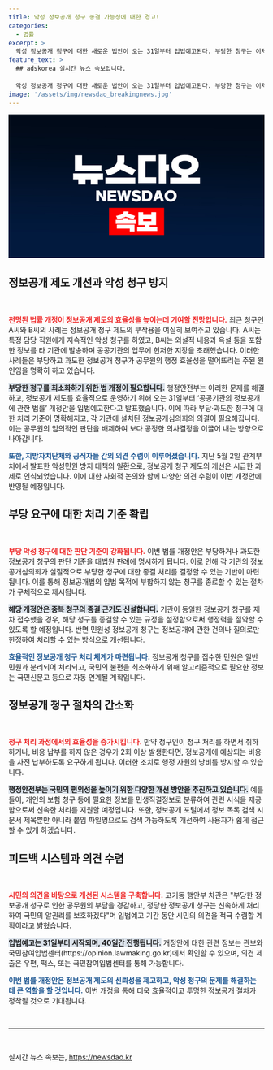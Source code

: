 ```yaml
---
title: 악성 정보공개 청구 종결 가능성에 대한 경고!
categories:
  - 법률
excerpt: >
  악성 정보공개 청구에 대한 새로운 법안이 오는 31일부터 입법예고된다. 부당한 청구는 이제 종결 가능, 공무원 부담 줄이고 국민 알권리 강화에 주목해야!
feature_text: >
  ## adskorea 실시간 뉴스 속보입니다.

  악성 정보공개 청구에 대한 새로운 법안이 오는 31일부터 입법예고된다. 부당한 청구는 이제 종결 가능, 공무원 부담 줄이고 국민 알권리 강화에 주목해야!
image: '/assets/img/newsdao_breakingnews.jpg'
---
```


<p><img src="/assets/img/newsdao_breakingnews.jpg" alt="adskorea 속보" /></p>

<h2 data-ke-size="size26">정보공개 제도 개선과 악성 청구 방지</h2>

<p data-ke-size="size16">&nbsp;</p>

<p><b><span style="color: #ee2323;">천명된 법률 개정이 정보공개 제도의 효율성을 높이는데 기여할 전망입니다.</span></b> 최근 청구인 A씨와 B씨의 사례는 정보공개 청구 제도의 부작용을 여실히 보여주고 있습니다. A씨는 특정 담당 직원에게 지속적인 악성 청구를 하였고, B씨는 외설적 내용과 욕설 등을 포함한 정보를 타 기관에 발송하며 공공기관의 업무에 현저한 지장을 초래했습니다. 이러한 사례들은 부당하고 과도한 정보공개 청구가 공무원의 행정 효율성을 떨어뜨리는 주된 원인임을 명확히 하고 있습니다. </p>

<p><b><span style="background-color: #21538527;">부당한 청구를 최소화하기 위한 법 개정이 필요합니다.</span></b> 행정안전부는 이러한 문제를 해결하고, 정보공개 제도를 효율적으로 운영하기 위해 오는 31일부터 ‘공공기관의 정보공개에 관한 법률’ 개정안을 입법예고한다고 발표했습니다. 이에 따라 부당·과도한 청구에 대한 처리 기준이 명확해지고, 각 기관에 설치된 정보공개심의회의 의결이 필요해집니다. 이는 공무원의 임의적인 판단을 배제하여 보다 공정한 의사결정을 이끌어 내는 방향으로 나아갑니다. </p>

<p><b><span style="color: #1a5490;">또한, 지방자치단체와 공직자들 간의 의견 수렴이 이루어졌습니다.</span></b> 지난 5월 2일 관계부처에서 발표한 악성민원 방지 대책의 일환으로, 정보공개 청구 제도의 개선은 시급한 과제로 인식되었습니다. 이에 대한 사회적 논의와 함께 다양한 의견 수렴이 이번 개정안에 반영될 예정입니다.</p>

<h2 data-ke-size="size26">부당 요구에 대한 처리 기준 확립</h2>

<p data-ke-size="size16">&nbsp;</p>

<p><b><span style="color: #ee2323;">부당 악성 청구에 대한 판단 기준이 강화됩니다.</span></b> 이번 법률 개정안은 부당하거나 과도한 정보공개 청구의 판단 기준을 대법원 판례에 명시하게 됩니다. 이로 인해 각 기관의 정보공개심의회가 실질적으로 부당한 청구에 대한 종결 처리를 결정할 수 있는 기반이 마련됩니다. 이를 통해 정보공개법의 입법 목적에 부합하지 않는 청구를 종료할 수 있는 절차가 구체적으로 제시됩니다.</p>

<p><b><span style="background-color: #21538527;">해당 개정안은 중복 청구의 종결 근거도 신설합니다.</span></b> 기관이 동일한 정보공개 청구를 재차 접수했을 경우, 해당 청구를 종결할 수 있는 규정을 설정함으로써 행정력을 절약할 수 있도록 할 예정입니다. 반면 민원성 정보공개 청구는 정보공개에 관한 건의나 질의로만 한정하여 처리할 수 있는 방식으로 개선됩니다.</p>

<p><b><span style="color: #1a5490;">효율적인 정보공개 청구 처리 체계가 마련됩니다.</span></b> 정보공개 청구를 접수한 민원은 일반 민원과 분리되어 처리되고, 국민의 불편을 최소화하기 위해 알고리즘적으로 필요한 정보는 국민신문고 등으로 자동 연계될 계획입니다.</p>

<h2 data-ke-size="size26">정보공개 청구 절차의 간소화</h2>

<p data-ke-size="size16">&nbsp;</p>

<p><b><span style="color: #ee2323;">청구 처리 과정에서의 효율성을 증가시킵니다.</span></b> 만약 청구인이 청구 처리를 하면서 취하하거나, 비용 납부를 하지 않은 경우가 2회 이상 발생한다면, 정보공개에 예상되는 비용을 사전 납부하도록 요구하게 됩니다. 이러한 조치로 행정 자원의 낭비를 방지할 수 있습니다.</p>

<p><b><span style="background-color: #21538527;">행정안전부는 국민의 편의성을 높이기 위한 다양한 개선 방안을 추진하고 있습니다.</span></b> 예를 들어, 개인의 보험 청구 등에 필요한 정보를 민생직결정보로 분류하여 관련 서식을 제공함으로써 신속한 처리를 지원할 예정입니다. 또한, 정보공개 포털에서 정보 목록 검색 시 문서 제목뿐만 아니라 붙임 파일명으로도 검색 가능하도록 개선하여 사용자가 쉽게 접근할 수 있게 하겠습니다.</p>

<h2 data-ke-size="size26">피드백 시스템과 의견 수렴</h2>

<p data-ke-size="size16">&nbsp;</p>

<p><b><span style="color: #ee2323;">시민의 의견을 바탕으로 개선된 시스템을 구축합니다.</span></b> 고기동 행안부 차관은 "부당한 정보공개 청구로 인한 공무원의 부담을 경감하고, 정당한 정보공개 청구는 신속하게 처리하여 국민의 알권리를 보호하겠다"며 입법예고 기간 동안 시민의 의견을 적극 수렴할 계획이라고 밝혔습니다. </p>

<p><b><span style="background-color: #21538527;">입법예고는 31일부터 시작되며, 40일간 진행됩니다.</span></b> 개정안에 대한 관련 정보는 관보와 국민참여입법센터(https://opinion.lawmaking.go.kr)에서 확인할 수 있으며, 의견 제출은 우편, 팩스, 또는 국민참여입법센터를 통해 가능합니다. </p>

<p><b><span style="color: #1a5490;">이번 법률 개정안은 정보공개 제도의 신뢰성을 제고하고, 악성 청구의 문제를 해결하는 데 큰 역할을 할 것입니다.</span></b> 이번 개정을 통해 더욱 효율적이고 투명한 정보공개 절차가 정착될 것으로 기대됩니다. </p>

<p data-ke-size="size16">&nbsp;</p>

<hr/>

<p data-ke-size="size16">&nbsp;</p>
실시간 뉴스 속보는, <a href="https://newsdao.kr" rel="dofollow">https://newsdao.kr</a>


